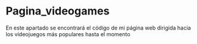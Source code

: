 # Pagina_videogames
En este apartado se encontrará el código de mi página web dirigida hacia los videojuegos más populares hasta el momento
